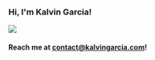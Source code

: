 ### Hi, I'm **Kalvin Garcia**!

<picture>
  <source
    srcset="https://github-readme-stats.vercel.app/api/top-langs/?username=anuraghazra&layout=compact&theme=dark"
    media="(prefers-color-scheme: dark)"
  />
  <source
    srcset="https://github-readme-stats.vercel.app/api/top-langs/?username=anuraghazra&layout=compact"
    media="(prefers-color-scheme: light), (prefers-color-scheme: no-preference)"
  />
  <img src="https://github-readme-stats.vercel.app/api/top-langs/?username=anuraghazra&layout=compact" />
</picture>

#### Reach me at contact@kalvingarcia.com!
